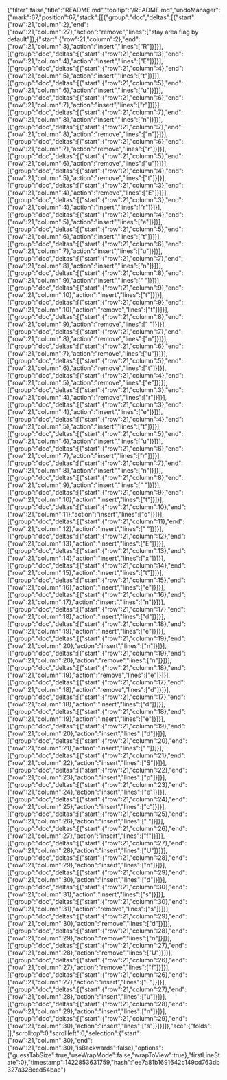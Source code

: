 {"filter":false,"title":"README.md","tooltip":"/README.md","undoManager":{"mark":67,"position":67,"stack":[[{"group":"doc","deltas":[{"start":{"row":21,"column":2},"end":{"row":21,"column":27},"action":"remove","lines":["stay area flag by default"]},{"start":{"row":21,"column":2},"end":{"row":21,"column":3},"action":"insert","lines":["R"]}]}],[{"group":"doc","deltas":[{"start":{"row":21,"column":3},"end":{"row":21,"column":4},"action":"insert","lines":["E"]}]}],[{"group":"doc","deltas":[{"start":{"row":21,"column":4},"end":{"row":21,"column":5},"action":"insert","lines":["t"]}]}],[{"group":"doc","deltas":[{"start":{"row":21,"column":5},"end":{"row":21,"column":6},"action":"insert","lines":["u"]}]}],[{"group":"doc","deltas":[{"start":{"row":21,"column":6},"end":{"row":21,"column":7},"action":"insert","lines":["r"]}]}],[{"group":"doc","deltas":[{"start":{"row":21,"column":7},"end":{"row":21,"column":8},"action":"insert","lines":["n"]}]}],[{"group":"doc","deltas":[{"start":{"row":21,"column":7},"end":{"row":21,"column":8},"action":"remove","lines":["n"]}]}],[{"group":"doc","deltas":[{"start":{"row":21,"column":6},"end":{"row":21,"column":7},"action":"remove","lines":["r"]}]}],[{"group":"doc","deltas":[{"start":{"row":21,"column":5},"end":{"row":21,"column":6},"action":"remove","lines":["u"]}]}],[{"group":"doc","deltas":[{"start":{"row":21,"column":4},"end":{"row":21,"column":5},"action":"remove","lines":["t"]}]}],[{"group":"doc","deltas":[{"start":{"row":21,"column":3},"end":{"row":21,"column":4},"action":"remove","lines":["E"]}]}],[{"group":"doc","deltas":[{"start":{"row":21,"column":3},"end":{"row":21,"column":4},"action":"insert","lines":["r"]}]}],[{"group":"doc","deltas":[{"start":{"row":21,"column":4},"end":{"row":21,"column":5},"action":"insert","lines":["e"]}]}],[{"group":"doc","deltas":[{"start":{"row":21,"column":5},"end":{"row":21,"column":6},"action":"insert","lines":["t"]}]}],[{"group":"doc","deltas":[{"start":{"row":21,"column":6},"end":{"row":21,"column":7},"action":"insert","lines":["u"]}]}],[{"group":"doc","deltas":[{"start":{"row":21,"column":7},"end":{"row":21,"column":8},"action":"insert","lines":["n"]}]}],[{"group":"doc","deltas":[{"start":{"row":21,"column":8},"end":{"row":21,"column":9},"action":"insert","lines":[" "]}]}],[{"group":"doc","deltas":[{"start":{"row":21,"column":9},"end":{"row":21,"column":10},"action":"insert","lines":["t"]}]}],[{"group":"doc","deltas":[{"start":{"row":21,"column":9},"end":{"row":21,"column":10},"action":"remove","lines":["t"]}]}],[{"group":"doc","deltas":[{"start":{"row":21,"column":8},"end":{"row":21,"column":9},"action":"remove","lines":[" "]}]}],[{"group":"doc","deltas":[{"start":{"row":21,"column":7},"end":{"row":21,"column":8},"action":"remove","lines":["n"]}]}],[{"group":"doc","deltas":[{"start":{"row":21,"column":6},"end":{"row":21,"column":7},"action":"remove","lines":["u"]}]}],[{"group":"doc","deltas":[{"start":{"row":21,"column":5},"end":{"row":21,"column":6},"action":"remove","lines":["t"]}]}],[{"group":"doc","deltas":[{"start":{"row":21,"column":4},"end":{"row":21,"column":5},"action":"remove","lines":["e"]}]}],[{"group":"doc","deltas":[{"start":{"row":21,"column":3},"end":{"row":21,"column":4},"action":"remove","lines":["r"]}]}],[{"group":"doc","deltas":[{"start":{"row":21,"column":3},"end":{"row":21,"column":4},"action":"insert","lines":["e"]}]}],[{"group":"doc","deltas":[{"start":{"row":21,"column":4},"end":{"row":21,"column":5},"action":"insert","lines":["t"]}]}],[{"group":"doc","deltas":[{"start":{"row":21,"column":5},"end":{"row":21,"column":6},"action":"insert","lines":["u"]}]}],[{"group":"doc","deltas":[{"start":{"row":21,"column":6},"end":{"row":21,"column":7},"action":"insert","lines":["r"]}]}],[{"group":"doc","deltas":[{"start":{"row":21,"column":7},"end":{"row":21,"column":8},"action":"insert","lines":["n"]}]}],[{"group":"doc","deltas":[{"start":{"row":21,"column":8},"end":{"row":21,"column":9},"action":"insert","lines":[" "]}]}],[{"group":"doc","deltas":[{"start":{"row":21,"column":9},"end":{"row":21,"column":10},"action":"insert","lines":["t"]}]}],[{"group":"doc","deltas":[{"start":{"row":21,"column":10},"end":{"row":21,"column":11},"action":"insert","lines":["o"]}]}],[{"group":"doc","deltas":[{"start":{"row":21,"column":11},"end":{"row":21,"column":12},"action":"insert","lines":[" "]}]}],[{"group":"doc","deltas":[{"start":{"row":21,"column":12},"end":{"row":21,"column":13},"action":"insert","lines":["E"]}]}],[{"group":"doc","deltas":[{"start":{"row":21,"column":13},"end":{"row":21,"column":14},"action":"insert","lines":["x"]}]}],[{"group":"doc","deltas":[{"start":{"row":21,"column":14},"end":{"row":21,"column":15},"action":"insert","lines":["t"]}]}],[{"group":"doc","deltas":[{"start":{"row":21,"column":15},"end":{"row":21,"column":16},"action":"insert","lines":["e"]}]}],[{"group":"doc","deltas":[{"start":{"row":21,"column":16},"end":{"row":21,"column":17},"action":"insert","lines":["n"]}]}],[{"group":"doc","deltas":[{"start":{"row":21,"column":17},"end":{"row":21,"column":18},"action":"insert","lines":["d"]}]}],[{"group":"doc","deltas":[{"start":{"row":21,"column":18},"end":{"row":21,"column":19},"action":"insert","lines":["e"]}]}],[{"group":"doc","deltas":[{"start":{"row":21,"column":19},"end":{"row":21,"column":20},"action":"insert","lines":["n"]}]}],[{"group":"doc","deltas":[{"start":{"row":21,"column":19},"end":{"row":21,"column":20},"action":"remove","lines":["n"]}]}],[{"group":"doc","deltas":[{"start":{"row":21,"column":18},"end":{"row":21,"column":19},"action":"remove","lines":["e"]}]}],[{"group":"doc","deltas":[{"start":{"row":21,"column":17},"end":{"row":21,"column":18},"action":"remove","lines":["d"]}]}],[{"group":"doc","deltas":[{"start":{"row":21,"column":17},"end":{"row":21,"column":18},"action":"insert","lines":["d"]}]}],[{"group":"doc","deltas":[{"start":{"row":21,"column":18},"end":{"row":21,"column":19},"action":"insert","lines":["e"]}]}],[{"group":"doc","deltas":[{"start":{"row":21,"column":19},"end":{"row":21,"column":20},"action":"insert","lines":["d"]}]}],[{"group":"doc","deltas":[{"start":{"row":21,"column":20},"end":{"row":21,"column":21},"action":"insert","lines":[" "]}]}],[{"group":"doc","deltas":[{"start":{"row":21,"column":21},"end":{"row":21,"column":22},"action":"insert","lines":["S"]}]}],[{"group":"doc","deltas":[{"start":{"row":21,"column":22},"end":{"row":21,"column":23},"action":"insert","lines":["p"]}]}],[{"group":"doc","deltas":[{"start":{"row":21,"column":23},"end":{"row":21,"column":24},"action":"insert","lines":["e"]}]}],[{"group":"doc","deltas":[{"start":{"row":21,"column":24},"end":{"row":21,"column":25},"action":"insert","lines":["c"]}]}],[{"group":"doc","deltas":[{"start":{"row":21,"column":25},"end":{"row":21,"column":26},"action":"insert","lines":[" "]}]}],[{"group":"doc","deltas":[{"start":{"row":21,"column":26},"end":{"row":21,"column":27},"action":"insert","lines":["f"]}]}],[{"group":"doc","deltas":[{"start":{"row":21,"column":27},"end":{"row":21,"column":28},"action":"insert","lines":["U"]}]}],[{"group":"doc","deltas":[{"start":{"row":21,"column":28},"end":{"row":21,"column":29},"action":"insert","lines":["n"]}]}],[{"group":"doc","deltas":[{"start":{"row":21,"column":29},"end":{"row":21,"column":30},"action":"insert","lines":["d"]}]}],[{"group":"doc","deltas":[{"start":{"row":21,"column":30},"end":{"row":21,"column":31},"action":"insert","lines":["s"]}]}],[{"group":"doc","deltas":[{"start":{"row":21,"column":30},"end":{"row":21,"column":31},"action":"remove","lines":["s"]}]}],[{"group":"doc","deltas":[{"start":{"row":21,"column":29},"end":{"row":21,"column":30},"action":"remove","lines":["d"]}]}],[{"group":"doc","deltas":[{"start":{"row":21,"column":28},"end":{"row":21,"column":29},"action":"remove","lines":["n"]}]}],[{"group":"doc","deltas":[{"start":{"row":21,"column":27},"end":{"row":21,"column":28},"action":"remove","lines":["U"]}]}],[{"group":"doc","deltas":[{"start":{"row":21,"column":26},"end":{"row":21,"column":27},"action":"remove","lines":["f"]}]}],[{"group":"doc","deltas":[{"start":{"row":21,"column":26},"end":{"row":21,"column":27},"action":"insert","lines":["F"]}]}],[{"group":"doc","deltas":[{"start":{"row":21,"column":27},"end":{"row":21,"column":28},"action":"insert","lines":["u"]}]}],[{"group":"doc","deltas":[{"start":{"row":21,"column":28},"end":{"row":21,"column":29},"action":"insert","lines":["n"]}]}],[{"group":"doc","deltas":[{"start":{"row":21,"column":29},"end":{"row":21,"column":30},"action":"insert","lines":["s"]}]}]]},"ace":{"folds":[],"scrolltop":0,"scrollleft":0,"selection":{"start":{"row":21,"column":30},"end":{"row":21,"column":30},"isBackwards":false},"options":{"guessTabSize":true,"useWrapMode":false,"wrapToView":true},"firstLineState":0},"timestamp":1422853631759,"hash":"ee7a81b1691642c149cd763db327a328ecd54bae"}